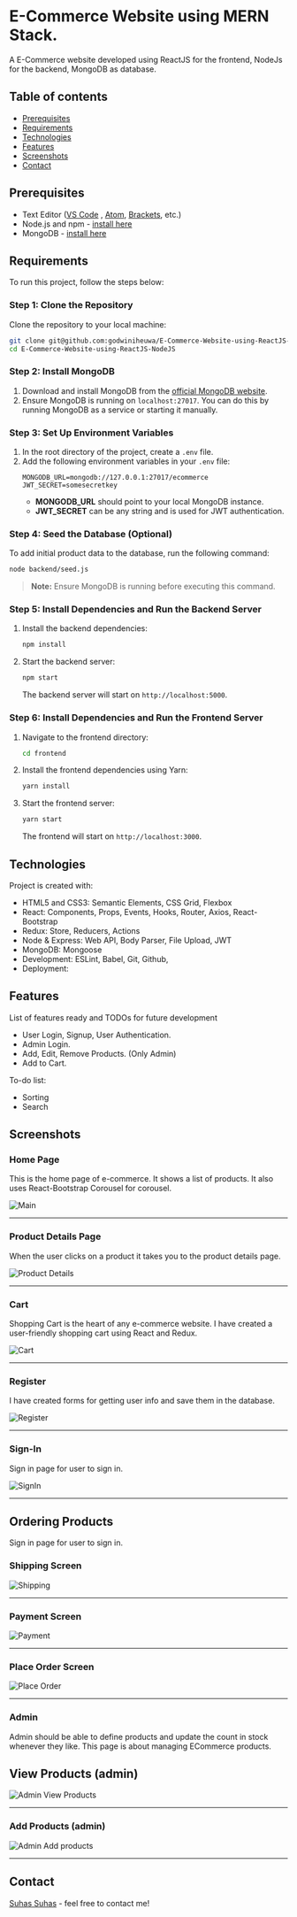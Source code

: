 #  E-Commerce Website using MERN Stack.
A E-Commerce website developed using ReactJS for the frontend, NodeJs for the backend, MongoDB as database.


## Table of contents
* [Prerequisites](#prerequisites)
* [Requirements](#requirements)
* [Technologies](#technologies)
* [Features](#features)
* [Screenshots](#screenshots)
* [Contact](#contact)


## Prerequisites
- Text Editor ([VS Code](https://code.visualstudio.com/download) , [Atom](https://atom.io/), [Brackets](http://brackets.io/), etc.)
- Node.js and npm - [install here](https://www.npmjs.com/get-npm)
- MongoDB - [install here](https://docs.mongodb.com/manual/installation/)


## Requirements
To run this project, follow the steps below:

### Step 1: Clone the Repository
Clone the repository to your local machine:
```bash
git clone git@github.com:godwiniheuwa/E-Commerce-Website-using-ReactJS-NodeJS.git
cd E-Commerce-Website-using-ReactJS-NodeJS
```

### Step 2: Install MongoDB
1. Download and install MongoDB from the [official MongoDB website](https://docs.mongodb.com/manual/installation/).
2. Ensure MongoDB is running on `localhost:27017`. You can do this by running MongoDB as a service or starting it manually.

### Step 3: Set Up Environment Variables
1. In the root directory of the project, create a `.env` file.
2. Add the following environment variables in your `.env` file:
   ```plaintext
   MONGODB_URL=mongodb://127.0.0.1:27017/ecommerce
   JWT_SECRET=somesecretkey
   ```
   - **MONGODB_URL** should point to your local MongoDB instance.
   - **JWT_SECRET** can be any string and is used for JWT authentication.

### Step 4: Seed the Database (Optional)
To add initial product data to the database, run the following command:

```bash
node backend/seed.js
```

> **Note:** Ensure MongoDB is running before executing this command.

### Step 5: Install Dependencies and Run the Backend Server
1. Install the backend dependencies:
   ```bash
   npm install
   ```
2. Start the backend server:
   ```bash
   npm start
   ```
   The backend server will start on `http://localhost:5000`.

### Step 6: Install Dependencies and Run the Frontend Server
1. Navigate to the frontend directory:
   ```bash
   cd frontend
   ```
2. Install the frontend dependencies using Yarn:
   ```bash
   yarn install
   ```
3. Start the frontend server:
   ```bash
   yarn start
   ```
   The frontend will start on `http://localhost:3000`.


## Technologies
Project is created with:
* HTML5 and CSS3: Semantic Elements, CSS Grid, Flexbox
* React: Components, Props, Events, Hooks, Router, Axios, React-Bootstrap
* Redux: Store, Reducers, Actions
* Node & Express: Web API, Body Parser, File Upload, JWT
* MongoDB: Mongoose
* Development: ESLint, Babel, Git, Github,
* Deployment: 

## Features
List of features ready and TODOs for future development
* User Login, Signup, User Authentication.
* Admin Login.
* Add, Edit, Remove Products. (Only Admin)
* Add to Cart.

To-do list:
* Sorting
* Search

## Screenshots

### Home Page
This is the home page of e-commerce. It shows a list of products. It also uses React-Bootstrap Corousel for corousel.

![Main](Screenshots/main.png)

________________________________________________________

### Product Details Page
When the user clicks on a product it takes you to the product details page.

![Product Details](Screenshots/product-details.png)
________________________________________________________

### Cart
Shopping Cart is the heart of any e-commerce website. I have created a user-friendly shopping cart using React and Redux.

![Cart](Screenshots/cart.png)
________________________________________________________

### Register
I have created forms for getting user info and save them in the database.

![Register](Screenshots/register.png)
________________________________________________________

### Sign-In
Sign in page for user to sign in.

![SignIn](Screenshots/signin.png)
________________________________________________________

## Ordering Products

Sign in page for user to sign in.

### Shipping Screen
![Shipping](Screenshots/shipping.png)
________________________________________________________
### Payment Screen
![Payment](Screenshots/payment.png)
________________________________________________________
### Place Order Screen
![Place Order](Screenshots/placeorder.png)
________________________________________________________

### Admin 
Admin should be able to define products and update the count in stock whenever they like. This page is about managing ECommerce products.

## View Products (admin)

![Admin View Products](Screenshots/admin-products.png)
________________________________________________________

### Add Products (admin)

![Admin Add products](Screenshots/add-product.png)
________________________________________________________


## Contact
[Suhas Suhas](https://www.suhassalian.netlify.com/) - feel free to contact me!
